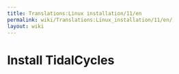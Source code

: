 ```yaml
---
title: Translations:Linux installation/11/en
permalink: wiki/Translations:Linux_installation/11/en/
layout: wiki
---
```


# Install TidalCycles
